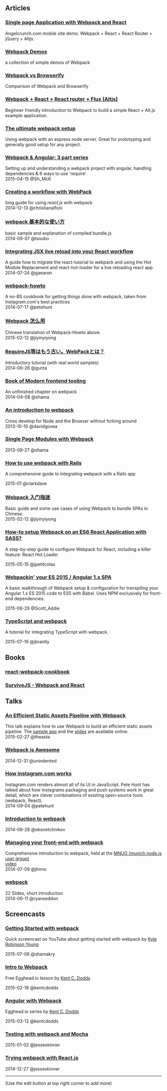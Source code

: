 ## Articles


### [Single page Application with Webpack and React](https://github.com/lvBingo/Angelcrunch-react)
Angelcrunch.com mobile site demo. Webpack + React + React Router + jQuery + Altjs.

### [Webpack Demos](https://github.com/ruanyf/webpack-demos)
a collection of simple demos of Webpack

### [Webpack vs Browserify](https://medium.com/@housecor/browserify-vs-webpack-b3d7ca08a0a9)
Comparison of Webpack and Browserify

### [Webpack + React + React router + Flux (Altjs)](https://underthehood.myob.com/changing-of-the-guard-in-web-technologies/)
Beginner friendly introduction to Webpack to build a simple React + Alt.js example application.

### [The ultimate webpack setup](http://christianalfoni.com/articles/2015_04_19_The-ultimate-webpack-setup)
Using webpack with an express node server. Great for prototyping and generally good setup for any project.

### [Webpack & Angular: 3 part series](http://shmck.com/webpack-angular-part-1/)
Setting up and understanding a webpack project with angular, handling dependencies & 6 ways to use 'require'.<br>
2015-04-15 @Sh_McK

### [Creating a workflow with WebPack](http://christianalfoni.github.io/javascript/2014/12/13/did-you-know-webpack-and-react-is-awesome.html)

long guide for using *react.js* with webpack<br>
2014-12-13 @christianalfoni

### [webpack 基本的な使い方](http://aics-app.sakura.ne.jp/blog/2014/09/03/webpack-%E5%9F%BA%E6%9C%AC%E7%9A%84%E3%81%AA%E4%BD%BF%E3%81%84%E6%96%B9/)

basic sample and explanation of compiled bundle.js<br>
2014-09-07 @tssubo

### [Integrating JSX live reload into your React workflow](http://gaearon.github.io/react-hot-loader/)

A guide how to migrate the react-tutorial to webpack and using the Hot Module Replacement and react-hot-loader for a live reloading react app.<br>
2014-07-24 @gaearon

### [webpack-howto](https://github.com/petehunt/webpack-howto)

A no-BS cookbook for getting things done with webpack, taken from Instagram.com's best practices<br>
2014-07-17 @petehunt

### [Webpack 怎么用](http://segmentfault.com/blog/jiyinyiyong/1190000002552008)

Chinese translation of Webpack-Howto above.  
2015-02-12 @jiyinyiyong

### [RequireJS等はもう古い。WebPackとは？](http://ameblo.jp/ca-1pixel/entry-11884453208.html)

Introductory tutorial (with real world samples)<br>
2014-06-26 @gunta

### [Book of Modern frontend tooling](http://tooling.github.io/book-of-modern-frontend-tooling/dependency-management/webpack/getting-started.html)

An unfinished chapter on webpack<br>
2014-04-08 @shama

### [An introduction to webpack](http://cuttleblog.tumblr.com/post/63669845272/webpack)

Cross develop for Node and the Browser without forking around<br>
2013-10-10 @davidgovea

### [Single Page Modules with Webpack](http://dontkry.com/posts/code/single-page-modules-with-webpack.html)

2013-09-27 @shama

### [How to use webpack with Rails](http://clarkdave.net/2015/01/how-to-use-webpack-with-rails/)

A comprehensive guide to integrating webpack with a Rails app

2015-01 @clarkdave

### [Webpack 入门指迷](http://segmentfault.com/blog/jiyinyiyong/1190000002551952)

Basic guide and some use cases of using Webpack to bundle SPAs in Chinese.  
2015-02-12 @jiyinyiyong

### [How-to setup Webpack on an ES6 React Application with SASS?](http://www.jonathan-petitcolas.com/2015/05/15/howto-setup-webpack-on-es6-react-application-with-sass.html)
A step-by-step guide to configure Webpack for React, including a killer feature: React Hot Loader

2015-05-15 @jpetitcolas

### [Webpackin' your ES 2015 / Angular 1.x SPA](http://scottaddie.com/2015/06/29/webpackin-your-es-2015-angular-1-x-spa/)
A basic walkthrough of Webpack setup & configuration for transpiling your Angular 1.x ES 2015 code to ES5 with Babel. Uses NPM exclusively for front-end dependencies.

2015-06-29 @Scott_Addie

### [TypeScript and webpack](http://www.jbrantly.com/typescript-and-webpack/)
A tutorial for integrating TypeScript with webpack.

2015-07-19 @jbrantly

## Books

### [react-webpack-cookbook](https://github.com/christianalfoni/react-webpack-cookbook/wiki)
### [SurviveJS - Webpack and React](http://survivejs.com/)

## Talks

### [An Efficient Static Assets Pipeline with Webpack](https://www.youtube.com/watch?v=w1dAb_Umt8o)

This talk explains how to use Webpack to build an efficient static assets pipeline. The [sample app](https://github.com/theasta/paris-webpack-react) and the [slides](https://speakerdeck.com/theasta/an-efficient-static-assets-pipeline-with-webpack) are available online.   
2015-02-27 @theasta

### [Webpack is Awesome](https://unindented.github.io/webpack-presentation/#/)

2014-12-31 @unindented

### [How instagram.com works](https://www.youtube.com/watch?v=VkTCL6Nqm6Y)

Instagram.com renders almost all of its UI in JavaScript. Pete Hunt has talked about how instagrams packaging and push systems work in great detail, which are clever combinations of existing open-source tools (webpack, React).<br>
2014-09-04 @petehunt

### [Introduction to webpack](http://okonet.github.io/viennajs-webpack-introduction/)

2014-08-28 @okonetchnikov

### [Managing your front-end with webpack](http://peerigon.github.io/presentations/2014-07-09-MNUG-webpack)

Comprehensive introduction to webpack, held at the [MNUG (munich node.js user group)](http://mnug.de/)<br>
[video](https://www.youtube.com/watch?v=EBlUng3IU4E)<br>
2014-07-09 @jhnns

### [webpack](http://ryanseddon.github.io/webpack-talk/)

22 Slides, short introduction<br>
2014-06-11 @ryanseddon

## Screencasts

### [Getting Started with webpack](https://www.youtube.com/watch?v=TaWKUpahFZM)

Quick screencast on YouTube about getting started with webpack by [Kyle Robinson Young](https://twitter.com/shamakry)

2015-07-06 @shamakry

### [Intro to Webpack](https://egghead.io/lessons/javascript-intro-to-webpack)

Free Egghead.io lesson by [Kent C. Dodds](https://twitter.com/kentcdodds)

2015-02-18 @kentcdodds

### [Angular with Webpack](https://egghead.io/series/angular-and-webpack-for-modular-applications)

Egghead.io series by [Kent C. Dodds](https://twitter.com/kentcdodds)

2015-03-12 @kentcdodds

### [Testing with webpack and Mocha](https://www.youtube.com/watch?v=_sLLjPzOrXI)

2015-01-02 @jesseskinner

### [Trying webpack with React.js](https://www.youtube.com/watch?v=Ob1ruoUnc58)

2014-12-27 @jesseskinner

---

(Use the edit button at top right corner to add more)